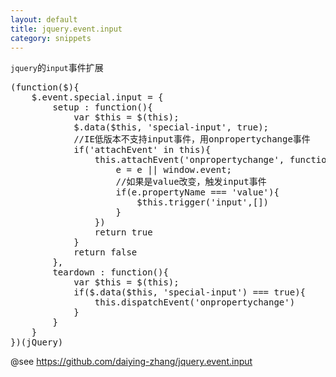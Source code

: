 ```yaml
---
layout: default
title: jquery.event.input
category: snippets
---
```


`jquery`的`input`事件扩展

<pre data-language="javascript">
(function($){
    $.event.special.input = {
        setup : function(){
            var $this = $(this);
            $.data($this, 'special-input', true);
            //IE低版本不支持input事件，用onpropertychange事件
            if('attachEvent' in this){
                this.attachEvent('onpropertychange', function(e){
                    e = e || window.event;
                    //如果是value改变，触发input事件
                    if(e.propertyName === 'value'){
                        $this.trigger('input',[])
                    }
                })
                return true
            }
            return false
        },
        teardown : function(){
            var $this = $(this);
            if($.data($this, 'special-input') === true){
                this.dispatchEvent('onpropertychange')
            }
        }
    }
})(jQuery)
</pre>

@see <https://github.com/daiying-zhang/jquery.event.input>
